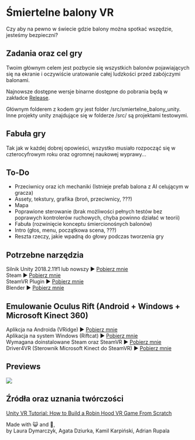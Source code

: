 # Śmiertelne balony VR
Czy aby na pewno w świecie gdzie balony można spotkać wszędzie, jesteśmy bezpieczni?

## Zadania oraz cel gry
Twoim głównym celem jest pozbycie się wszystkich balonów pojawiających się na ekranie i oczywiście uratowanie całej ludzkości przed zabójczymi balonami.

Najnowsze dostępne wersje binarne dostępne do pobrania będą w zakładce [Release](https://github.com/Adrixop95/deathly_balloons_vr/releases).

Głównym folderem z kodem gry jest folder /src/smiertelne_balony_unity. Inne projekty unity znajdujące się w folderze /src/ są projektami testowymi.

## Fabuła gry
Tak jak w każdej dobrej opowieści, wszystko musiało rozpocząć się w czterocyfrowym roku oraz ogromnej naukowej wyprawy...

## To-Do
- Przeciwnicy oraz ich mechaniki (Istnieje prefab balona z AI celującym w gracza)
- Assety, tekstury, grafika (broń, przeciwnicy, ???)
- Mapa
- Poprawione sterowanie (brak możliwości pełnych testów bez poprawych kontrolerów ruchowych, chyba powinno działać w teorii)
- Fabuła (rozwinięcie konceptu śmiercionośnych balonów)
- Intro (głos, menu, początkowa scena, ???)
- Reszta rzeczy, jakie wpadną do głowy podczas tworzenia gry

## Potrzebne narzędzia
Silnik Unity 2018.2.11f1 lub nowszy ► [Pobierz mnie](https://unity3d.com/get-unity/download)  
Steam ► [Pobierz mnie](https://store.steampowered.com/)  
SteamVR Plugin ► [Pobierz mnie](https://assetstore.unity.com/packages/tools/integration/steamvr-plugin-32647)  
Blender ► [Pobierz mnie](https://www.blender.org/download/)  

## Emulowanie Oculus Rift (Android + Windows + Microsoft Kinect 360)
Aplikcja na Androida (VRidge) ► [Pobierz mnie](https://play.google.com/store/apps/details?id=com.riftcat.vridge2&hl=pl)  
Aplikacja na system Windows (Riftcat) ► [Pobierz mnie](https://riftcat.com/vridge)  
Wymagana doinstalowane Steam oraz SteamVR ► [Pobierz mnie](https://steamcommunity.com/steamvr)  
Driver4VR (Sterownik Microsoft Kinect do SteamVR) ► [Pobierz mnie](http://www.driver4vr.com/download/)  

## Previews
<img src="/graphics/gifs/prev1.gif?raw=true">


## Źródła oraz uznania twórczości
[Unity VR Tutorial: How to Build a Robin Hood VR Game From Scratch](https://www.youtube.com/watch?v=Dh7Wwqs-s2c)


Made with 😺 and 💝,  
by Laura Dymarczyk, Agata Dziurka, Kamil Karpiński, Adrian Rupala
